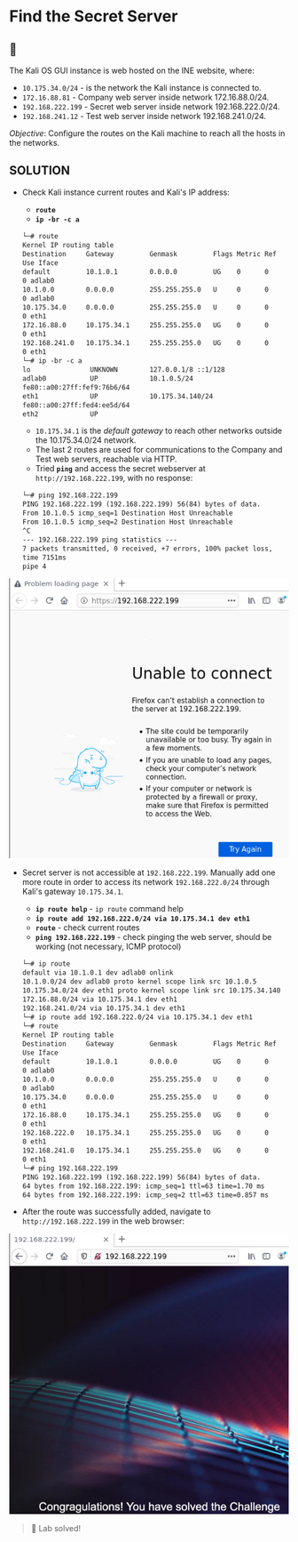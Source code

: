 # Find the Secret Server

## 🔬

The Kali OS GUI instance is web hosted on the INE website, where:

- `10.175.34.0/24` - is the network the Kali instance is connected to.
- `172.16.88.81` - Company web server inside network 172.16.88.0/24.
- `192.168.222.199` - Secret web server inside network 192.168.222.0/24.
- `192.168.241.12` - Test web server inside network 192.168.241.0/24.

*Objective*: Configure the routes on the Kali machine to reach all the hosts in the networks.

## SOLUTION

- Check Kali instance current routes and Kali's IP address:

  - **`route`**
  - **`ip -br -c a`**

   ```shell
  └─# route
  Kernel IP routing table
  Destination     Gateway         Genmask         Flags Metric Ref    Use Iface
  default         10.1.0.1        0.0.0.0         UG    0      0        0 adlab0
  10.1.0.0        0.0.0.0         255.255.255.0   U     0      0        0 adlab0
  10.175.34.0     0.0.0.0         255.255.255.0   U     0      0        0 eth1
  172.16.88.0     10.175.34.1     255.255.255.0   UG    0      0        0 eth1
  192.168.241.0   10.175.34.1     255.255.255.0   UG    0      0        0 eth1
  └─# ip -br -c a
  lo               UNKNOWN        127.0.0.1/8 ::1/128 
  adlab0           UP             10.1.0.5/24 fe80::a00:27ff:fef9:76b6/64 
  eth1             UP             10.175.34.140/24 fe80::a00:27ff:fed4:ee5d/64 
  eth2             UP 
   ```

  - `10.175.34.1` is the *default gateway* to reach other networks outside the 10.175.34.0/24 network.
  - The last 2 routes are used for communications to the Company and Test web servers, reachable via HTTP.
  - Tried **`ping`** and access the secret webserver at `http://192.168.222.199`, with no response:

  ```shell
  └─# ping 192.168.222.199
  PING 192.168.222.199 (192.168.222.199) 56(84) bytes of data.
  From 10.1.0.5 icmp_seq=1 Destination Host Unreachable
  From 10.1.0.5 icmp_seq=2 Destination Host Unreachable
  ^C
  --- 192.168.222.199 ping statistics ---
  7 packets transmitted, 0 received, +7 errors, 100% packet loss, time 7151ms
  pipe 4
  ```

![](.gitbook/assets/image-20220224111826243.png)

- Secret server is not accessible at `192.168.222.199`. Manually add one more route in order to access its network `192.168.222.0/24` through Kali's gateway `10.175.34.1`.

  - **`ip route help`** - `ip route` command help
  - **`ip route add 192.168.222.0/24 via 10.175.34.1 dev eth1`**
  - **`route`** - check current routes
  - **`ping 192.168.222.199`** - check pinging the web server, should be working (not necessary, ICMP protocol)

   ```shell
  └─# ip route
  default via 10.1.0.1 dev adlab0 onlink 
  10.1.0.0/24 dev adlab0 proto kernel scope link src 10.1.0.5 
  10.175.34.0/24 dev eth1 proto kernel scope link src 10.175.34.140 
  172.16.88.0/24 via 10.175.34.1 dev eth1 
  192.168.241.0/24 via 10.175.34.1 dev eth1 
  └─# ip route add 192.168.222.0/24 via 10.175.34.1 dev eth1
  └─# route           
  Kernel IP routing table
  Destination     Gateway         Genmask         Flags Metric Ref    Use Iface
  default         10.1.0.1        0.0.0.0         UG    0      0        0 adlab0
  10.1.0.0        0.0.0.0         255.255.255.0   U     0      0        0 adlab0
  10.175.34.0     0.0.0.0         255.255.255.0   U     0      0        0 eth1
  172.16.88.0     10.175.34.1     255.255.255.0   UG    0      0        0 eth1
  192.168.222.0   10.175.34.1     255.255.255.0   UG    0      0        0 eth1
  192.168.241.0   10.175.34.1     255.255.255.0   UG    0      0        0 eth1
  └─# ping 192.168.222.199                                  
  PING 192.168.222.199 (192.168.222.199) 56(84) bytes of data.
  64 bytes from 192.168.222.199: icmp_seq=1 ttl=63 time=1.70 ms
  64 bytes from 192.168.222.199: icmp_seq=2 ttl=63 time=0.857 ms
   ```

- After the route was successfully added, navigate to `http://192.168.222.199` in the web browser:

![](.gitbook/assets/image-20220224113119068.png)

> 📍 Lab solved!
